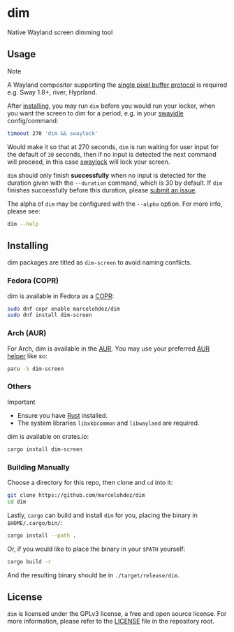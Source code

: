# dim

Native Wayland screen dimming tool

## Usage

> [!NOTE]
> A Wayland compositor supporting the [single pixel buffer protocol] is
> required e.g. Sway 1.8+, river, Hyprland.

After [installing], you may run `dim` before you would run your locker, when
you want the screen to dim for a period, e.g. in your [swayidle] config/command:

```bash
timeout 270 'dim && swaylock'
```

Would make it so that at 270 seconds, `dim` is run waiting for user input
for the default of `30` seconds, then if no input is detected the next
command will proceed, in this case [swaylock] will lock your screen.

`dim` should only finish **successfully** when no input is detected for the
duration given with the `--duration` command, which is 30 by default. If
`dim` finishes successfully before this duration, please [submit an issue].

The alpha of `dim` may be configured with the `--alpha` option. For more info,
please see:

```bash
dim --help
```

## Installing

dim packages are titled as `dim-screen` to avoid naming conflicts.

### Fedora (COPR)

dim is available in Fedora as a [COPR]:

```bash
sudo dnf copr enable marcelohdez/dim
sudo dnf install dim-screen
```

### Arch (AUR)

For Arch, dim is available in the [AUR]. You may use your
preferred [AUR helper] like so:

```bash
paru -S dim-screen
```

### Others

> [!IMPORTANT]
>
> - Ensure you have [Rust] installed.
> - The system libraries `libxkbcommon` and `libwayland` are required.

dim is available on crates.io:

```bash
cargo install dim-screen
```

### Building Manually

Choose a directory for this repo, then clone and `cd` into it:

```bash
git clone https://github.com/marcelohdez/dim
cd dim
```

Lastly, `cargo` can build and install `dim` for you, placing the binary in
`$HOME/.cargo/bin/`:

```bash
cargo install --path .
```

Or, if you would like to place the binary in your `$PATH` yourself:

```bash
cargo build -r
```

And the resulting binary should be in `./target/release/dim`.

## License

`dim` is licensed under the GPLv3 license, a free and open source license. For
more information, please refer to the [LICENSE] file in the repository root.

[AUR]: https://aur.archlinux.org/packages/dim-screen
[AUR helper]: https://wiki.archlinux.org/title/AUR_helpers
[COPR]: https://copr.fedorainfracloud.org/coprs/marcelohdez/dim
[installing]: https://github.com/marcelohdez/dim/#installing
[swayidle]: https://github.com/swaywm/swayidle
[swaylock]: https://github.com/swaywm/swaylock
[submit an issue]: https://github.com/marcelohdez/dim/issues
[Rust]: https://www.rust-lang.org/
[single pixel buffer protocol]: https://wayland.app/protocols/single-pixel-buffer-v1
[LICENSE]: https://github.com/marcelohdez/dim/blob/master/LICENSE
